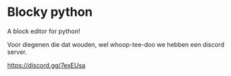 # Blocky python


A block editor for python!

Voor diegenen die dat wouden, wel whoop-tee-doo we hebben een discord server.

https://discord.gg/7exEUsa